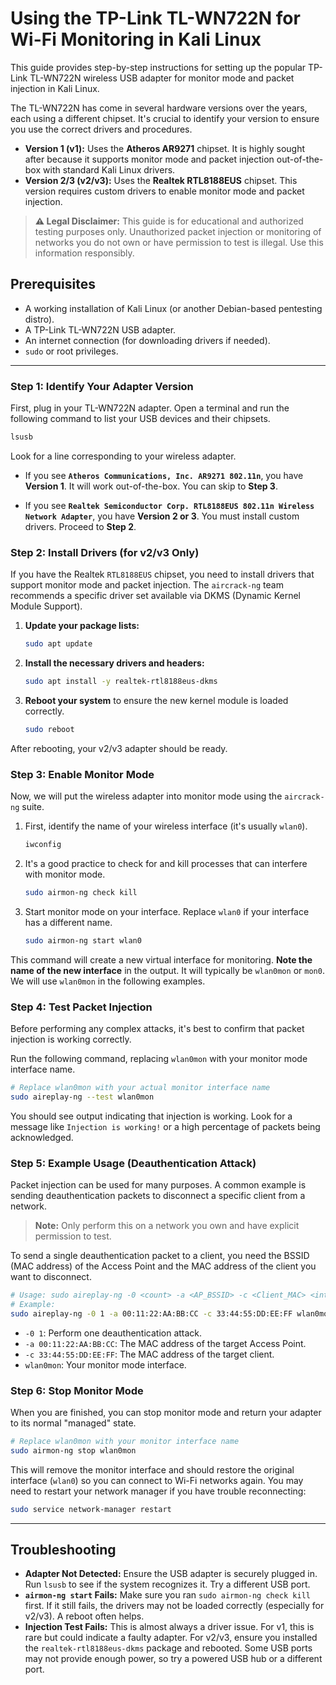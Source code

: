 # Using the TP-Link TL-WN722N for Wi-Fi Monitoring in Kali Linux

This guide provides step-by-step instructions for setting up the popular TP-Link TL-WN722N wireless USB adapter for monitor mode and packet injection in Kali Linux.

The TL-WN722N has come in several hardware versions over the years, each using a different chipset. It's crucial to identify your version to ensure you use the correct drivers and procedures.

*   **Version 1 (v1):** Uses the **Atheros AR9271** chipset. It is highly sought after because it supports monitor mode and packet injection out-of-the-box with standard Kali Linux drivers.
*   **Version 2/3 (v2/v3):** Uses the **Realtek RTL8188EUS** chipset. This version requires custom drivers to enable monitor mode and packet injection.

> **⚠️ Legal Disclaimer:** This guide is for educational and authorized testing purposes only. Unauthorized packet injection or monitoring of networks you do not own or have permission to test is illegal. Use this information responsibly.

## Prerequisites

*   A working installation of Kali Linux (or another Debian-based pentesting distro).
*   A TP-Link TL-WN722N USB adapter.
*   An internet connection (for downloading drivers if needed).
*   `sudo` or root privileges.

---

### Step 1: Identify Your Adapter Version

First, plug in your TL-WN722N adapter. Open a terminal and run the following command to list your USB devices and their chipsets.

```bash
lsusb
```

Look for a line corresponding to your wireless adapter.
*   If you see **`Atheros Communications, Inc. AR9271 802.11n`**, you have **Version 1**. It will work out-of-the-box. You can skip to **Step 3**.

*   If you see **`Realtek Semiconductor Corp. RTL8188EUS 802.11n Wireless Network Adapter`**, you have **Version 2 or 3**. You must install custom drivers. Proceed to **Step 2**.

### Step 2: Install Drivers (for v2/v3 Only)

If you have the Realtek `RTL8188EUS` chipset, you need to install drivers that support monitor mode and packet injection. The `aircrack-ng` team recommends a specific driver set available via DKMS (Dynamic Kernel Module Support).

1.  **Update your package lists:**
    ```bash
    sudo apt update
    ```

2.  **Install the necessary drivers and headers:**
    ```bash
    sudo apt install -y realtek-rtl8188eus-dkms
    ```

3.  **Reboot your system** to ensure the new kernel module is loaded correctly.
    ```bash
    sudo reboot
    ```

After rebooting, your v2/v3 adapter should be ready.

### Step 3: Enable Monitor Mode

Now, we will put the wireless adapter into monitor mode using the `aircrack-ng` suite.

1.  First, identify the name of your wireless interface (it's usually `wlan0`).
    ```bash
    iwconfig
    ```

2.  It's a good practice to check for and kill processes that can interfere with monitor mode.
    ```bash
    sudo airmon-ng check kill
    ```

3.  Start monitor mode on your interface. Replace `wlan0` if your interface has a different name.
    ```bash
    sudo airmon-ng start wlan0
    ```

This command will create a new virtual interface for monitoring. **Note the name of the new interface** in the output. It will typically be `wlan0mon` or `mon0`. We will use `wlan0mon` in the following examples.

### Step 4: Test Packet Injection

Before performing any complex attacks, it's best to confirm that packet injection is working correctly.

Run the following command, replacing `wlan0mon` with your monitor mode interface name.

```bash
# Replace wlan0mon with your actual monitor interface name
sudo aireplay-ng --test wlan0mon
```

You should see output indicating that injection is working. Look for a message like `Injection is working!` or a high percentage of packets being acknowledged.

### Step 5: Example Usage (Deauthentication Attack)

Packet injection can be used for many purposes. A common example is sending deauthentication packets to disconnect a specific client from a network.

> **Note:** Only perform this on a network you own and have explicit permission to test.

To send a single deauthentication packet to a client, you need the BSSID (MAC address) of the Access Point and the MAC address of the client you want to disconnect.

```bash
# Usage: sudo aireplay-ng -0 <count> -a <AP_BSSID> -c <Client_MAC> <interface>
# Example:
sudo aireplay-ng -0 1 -a 00:11:22:AA:BB:CC -c 33:44:55:DD:EE:FF wlan0mon
```

*   `-0 1`: Perform one deauthentication attack.
*   `-a 00:11:22:AA:BB:CC`: The MAC address of the target Access Point.
*   `-c 33:44:55:DD:EE:FF`: The MAC address of the target client.
*   `wlan0mon`: Your monitor mode interface.

### Step 6: Stop Monitor Mode

When you are finished, you can stop monitor mode and return your adapter to its normal "managed" state.

```bash
# Replace wlan0mon with your monitor interface name
sudo airmon-ng stop wlan0mon
```

This will remove the monitor interface and should restore the original interface (`wlan0`) so you can connect to Wi-Fi networks again. You may need to restart your network manager if you have trouble reconnecting:

```bash
sudo service network-manager restart
```

---

## Troubleshooting

*   **Adapter Not Detected:** Ensure the USB adapter is securely plugged in. Run `lsusb` to see if the system recognizes it. Try a different USB port.
*   **`airmon-ng start` Fails:** Make sure you ran `sudo airmon-ng check kill` first. If it still fails, the drivers may not be loaded correctly (especially for v2/v3). A reboot often helps.
*   **Injection Test Fails:** This is almost always a driver issue. For v1, this is rare but could indicate a faulty adapter. For v2/v3, ensure you installed the `realtek-rtl8188eus-dkms` package and rebooted. Some USB ports may not provide enough power, so try a powered USB hub or a different port.
